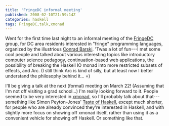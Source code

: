 ```yaml
---
title: 'FringeDC informal meeting'
published: 2008-02-10T21:59:14Z
categories: haskell
tags: FringeDC,talk,xmonad
---
```


Went for the first time last night to an informal meeting of the <a href="http://www.lisperati.com/fringedc.html">FringeDC</a> group, for DC area residents interested in "fringe" programming languages, organized by the illustrious <a href="http://www.lisperati.com/">Conrad Barski</a>.  'Twas a lot of fun---I met some cool people and talked about various interesting topics like introductory computer science pedagogy, continuation-based web applications, the possibility of breaking the Haskell IO monad into more restricted subsets of effects, and Arc.  (I still think Arc is kind of silly, but at least now I better understand the philosophy behind it... =)

I'll be giving a talk at the next (formal) meeting on March 22!  (Assuming that I'm not off visiting a grad school...)  I'm really looking forward to it.  People seemed to be very interested in <a href="http://xmonad.org/">xmonad</a>, so I'll probably talk about that---something like Simon Peyton-Jones' <a href="http://conferences.oreillynet.com/cs/os2007/view/e_sess/14016">Taste of Haskell</a>, except much shorter, for people who are already convinced they're interested in Haskell, and with slightly more focus on showing off xmonad itself, rather than using it as a convenient vehicle for showing off Haskell.  Or something like that.

